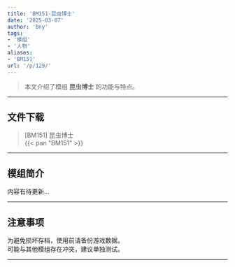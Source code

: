 ```yaml
---
title: 'BM151-昆虫博士'
date: '2025-03-07'
author: 'Bny'
tags:
- '模组'
- '人物'
aliases:
- 'BM151'
url: '/p/129/'
---
```


> 本文介绍了模组 **昆虫博士** 的功能与特点。

---

## 文件下载

> [BM151] 昆虫博士  
{{< pan "BM151" >}}  

---

## 模组简介

>  
内容有待更新...  

---

## 注意事项

>  
为避免损坏存档，使用前请备份游戏数据。  
可能与其他模组存在冲突，建议单独测试。  

---

